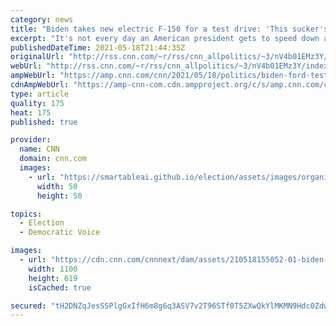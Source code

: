```yaml
---
category: news
title: "Biden takes new electric F-150 for a test drive: 'This sucker's quick'"
excerpt: "It's not every day an American president gets to speed down a driving course in an electric pick-up truck trailed by Secret Service. But on Tuesday, President Joe Biden did just that.\n    \n"
publishedDateTime: 2021-05-18T21:44:35Z
originalUrl: "http://rss.cnn.com/~r/rss/cnn_allpolitics/~3/nV4b01EMz3Y/index.html"
webUrl: "http://rss.cnn.com/~r/rss/cnn_allpolitics/~3/nV4b01EMz3Y/index.html"
ampWebUrl: "https://amp.cnn.com/cnn/2021/05/18/politics/biden-ford-test-drive/index.html"
cdnAmpWebUrl: "https://amp-cnn-com.cdn.ampproject.org/c/s/amp.cnn.com/cnn/2021/05/18/politics/biden-ford-test-drive/index.html"
type: article
quality: 175
heat: 175
published: true

provider:
  name: CNN
  domain: cnn.com
  images:
    - url: "https://smartableai.github.io/election/assets/images/organizations/cnn.com-50x50.jpg"
      width: 50
      height: 50

topics:
  - Election
  - Democratic Voice

images:
  - url: "https://cdn.cnn.com/cnnnext/dam/assets/210518155052-01-biden-ford-f-150-super-tease.jpg"
    width: 1100
    height: 619
    isCached: true

secured: "tH2DNZqJesSSPlgGxIfH6m8g6q3ASV7v2T96STf0T5ZXwQkYlMKMN9Hdc0ZdwiTmd9zD1ftlgpx+0VVW851qdOjBJrcU0SAbyMQwuuCUH+xpzt2ni9JR/HVEk6EdywX90Yj/hxEI+5CADk/KwcNEWC7UBx1FSnrzRhcX0NO7FKq61PnLCR9AfWlvbNBaV6KEcCc0chSwObmeDaI8fzu47vE+/ZmwBKGSOlQhjfYBDHKmQbAmeOq036cx3KvXmKpJqVtb8zgPe5Q7d2AydkUPzh97Uktw90bSvy1bDjKvAQ05B+0FSgokXaNRvY8d4vJ94hmDZQof3NRVE4WjavkXgZqbD8CSPQ9U+vaDAQ8VJjE=;QhoKgC1GNmVTLbGKxJ5Alg=="
---
```


